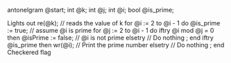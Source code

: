 
antonelgram @start;
int @k;
int @j;
int @i;
bool @is_prime;

Lights out
	re(@k); // reads the value of k
	for @i := 2 to @i - 1 do
		@is_prime := true; // assume @i is prime
		for @j := 2 to @i - 1 do 
			iftry @i mod @j = 0 then 
			@isPrime := false; // @i is not prime 
			elsetry // Do nothing 
			; 
		end
		iftry @is_prime then
			wr(@i); // Print the prime number
		elsetry
			// Do nothing
		;
	end
Checkered flag